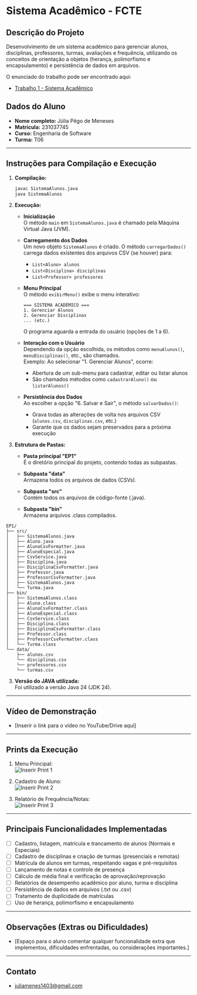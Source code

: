 # Sistema Acadêmico - FCTE

## Descrição do Projeto

Desenvolvimento de um sistema acadêmico para gerenciar alunos, disciplinas, professores, turmas, avaliações e frequência, utilizando os conceitos de orientação a objetos (herança, polimorfismo e encapsulamento) e persistência de dados em arquivos.

O enunciado do trabalho pode ser encontrado aqui:
- [Trabalho 1 - Sistema Acadêmico](https://github.com/lboaventura25/OO-T06_2025.1_UnB_FCTE/blob/main/trabalhos/ep1/README.md)

## Dados do Aluno

- **Nome completo:** Júlia Pêgo de Meneses
- **Matrícula:** 231037745
- **Curso:** Engenharia de Software
- **Turma:** T06

---

## Instruções para Compilação e Execução

1. **Compilação:**  
   ```bash
   javac SistemaAlunos.java  
   java SistemaAlunos

2. **Execução:**  

   - **Inicialização**  
     O método `main` em `SistemaAlunos.java` é chamado pela Máquina Virtual Java (JVM).  

   - **Carregamento dos Dados**  
     Um novo objeto `SistemaAlunos` é criado. O método `carregarDados()` carrega dados existentes dos arquivos CSV (se houver) para:  
     - `List<Aluno> alunos`  
     - `List<Disciplina> disciplinas`  
     - `List<Professor> professores`  

   - **Menu Principal**  
     O método `exibirMenu()` exibe o menu interativo:  
     ```
     === SISTEMA ACADÊMICO ===
     1. Gerenciar Alunos
     2. Gerenciar Disciplinas
     ... (etc.)
     ```  
     O programa aguarda a entrada do usuário (opções de 1 a 6).  

   - **Interação com o Usuário**  
     Dependendo da opção escolhida, os métodos como `menuAlunos()`, `menuDisciplinas()`, etc., são chamados.  
     Exemplo: Ao selecionar "1. Gerenciar Alunos", ocorre:  
     - Abertura de um sub-menu para cadastrar, editar ou listar alunos  
     - São chamados métodos como `cadastrarAluno()` ou `listarAlunos()`  

   - **Persistência dos Dados**  
     Ao escolher a opção "6. Salvar e Sair", o método `salvarDados()`:  
     - Grava todas as alterações de volta nos arquivos CSV (`alunos.csv`, `disciplinas.csv`, etc.)  
     - Garante que os dados sejam preservados para a próxima execução  

3. **Estrutura de Pastas:**  

   - **Pasta principal "EP1"**  
     É o diretório principal do projeto, contendo todas as subpastas.  

   - **Subpasta "data"**  
     Armazena todos os arquivos de dados (CSVs).  

   - **Subpasta "src"**  
     Contém todos os arquivos de código-fonte (.java).  

   - **Subpasta "bin"**  
     Armazena arquivos .class compilados.
     
```
EP1/
├── src/
│   ├── SistemaAlunos.java
│   ├── Aluno.java
│   ├── AlunoCsvFormatter.java
│   ├── AlunoEspecial.java
│   ├── CsvService.java
│   ├── Disciplina.java
│   ├── DisciplinaCsvFormatter.java
│   ├── Professor.java
│   ├── ProfessorCsvFormatter.java
│   ├── SistemaAlunos.java
│   └── Turma.java
├── bin/
│   ├── SistemaAlunos.class
│   ├── Aluno.class
│   ├── AlunoCsvFormatter.class
│   ├── AlunoEspecial.class
│   ├── CsvService.class
│   ├── Disciplina.class
│   ├── DisciplinaCsvFormatter.class
│   ├── Professor.class
│   ├── ProfessorCsvFormatter.class
│   └── Turma.class           
└── data/
    ├── alunos.csv
    └── disciplinas.csv
    └── professores.csv
    └── turmas.csv
```

3. **Versão do JAVA utilizada:**  
   Foi utilizado a versão Java 24 (JDK 24).

---

## Vídeo de Demonstração

- [Inserir o link para o vídeo no YouTube/Drive aqui]

---

## Prints da Execução

1. Menu Principal:  
   ![Inserir Print 1](caminho/do/print1.png)

2. Cadastro de Aluno:  
   ![Inserir Print 2](caminho/do/print2.png)

3. Relatório de Frequência/Notas:  
   ![Inserir Print 3](caminho/do/print3.png)

---

## Principais Funcionalidades Implementadas

- [ ] Cadastro, listagem, matrícula e trancamento de alunos (Normais e Especiais)
- [ ] Cadastro de disciplinas e criação de turmas (presenciais e remotas)
- [ ] Matrícula de alunos em turmas, respeitando vagas e pré-requisitos
- [ ] Lançamento de notas e controle de presença
- [ ] Cálculo de média final e verificação de aprovação/reprovação
- [ ] Relatórios de desempenho acadêmico por aluno, turma e disciplina
- [ ] Persistência de dados em arquivos (.txt ou .csv)
- [ ] Tratamento de duplicidade de matrículas
- [ ] Uso de herança, polimorfismo e encapsulamento

---

## Observações (Extras ou Dificuldades)

- [Espaço para o aluno comentar qualquer funcionalidade extra que implementou, dificuldades enfrentadas, ou considerações importantes.]

---

## Contato

- juliamenes1403@gmail.com
